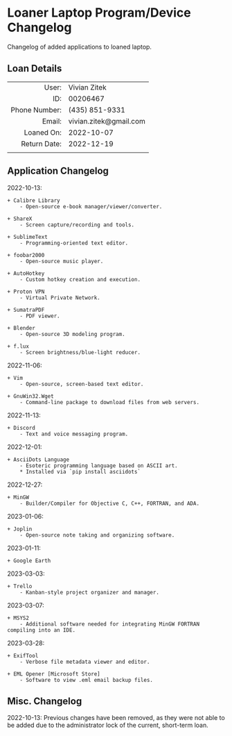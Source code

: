 # Loaner Laptop Program/Device Changelog

Changelog of added applications to loaned laptop.

## Loan Details

|               |                |
| ------------: | -------------- |
|         User: | Vivian Zitek   |
|           ID: | 00206467       |
| Phone Number: | (435) 851-9331 |
|        Email: | vivian.zitek@gmail.<span></span>com |
|    Loaned On: | 2022-10-07     |
|  Return Date: | 2022-12-19     |
|               |                |

## Application Changelog

2022-10-13:

	+ Calibre Library
		- Open-source e-book manager/viewer/converter.
		
	+ ShareX
		- Screen capture/recording and tools.
		
	+ SublimeText
		- Programming-oriented text editor.
		
	+ foobar2000
		- Open-source music player.
		
	+ AutoHotkey
		- Custom hotkey creation and execution.

	+ Proton VPN
		- Virtual Private Network.

	+ SumatraPDF
		- PDF viewer.

	+ Blender
		- Open-source 3D modeling program.

	+ f.lux
		- Screen brightness/blue-light reducer.

2022-11-06:

	+ Vim
		- Open-source, screen-based text editor.

	+ GnuWin32.Wget
		- Command-line package to download files from web servers.

2022-11-13:
	
	+ Discord
		- Text and voice messaging program.

2022-12-01:
	
	+ AsciiDots Language
		- Esoteric programming language based on ASCII art.
		* Installed via `pip install asciidots`

2022-12-27:

	+ MinGW
		- Builder/Compiler for Objective C, C++, FORTRAN, and ADA.

2023-01-06:
	
	+ Joplin
		- Open-source note taking and organizing software.

2023-01-11:
	
	+ Google Earth

2023-03-03:

	+ Trello
		- Kanban-style project organizer and manager.

2023-03-07:
	
	+ MSYS2
		- Additional software needed for integrating MinGW FORTRAN compiling into an IDE.

2023-03-28:
	
	+ ExifTool
		- Verbose file metadata viewer and editor.

	+ EML Opener [Microsoft Store]
		- Software to view .eml email backup files.

## Misc. Changelog

2022-10-13:
	Previous changes have been removed, as they were not able to be added due to the administrator lock of the current, short-term loan.
